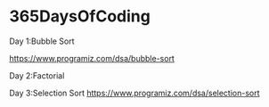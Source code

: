 # 365DaysOfCoding

Day 1:Bubble Sort

https://www.programiz.com/dsa/bubble-sort

Day 2:Factorial

Day 3:Selection Sort
https://www.programiz.com/dsa/selection-sort


